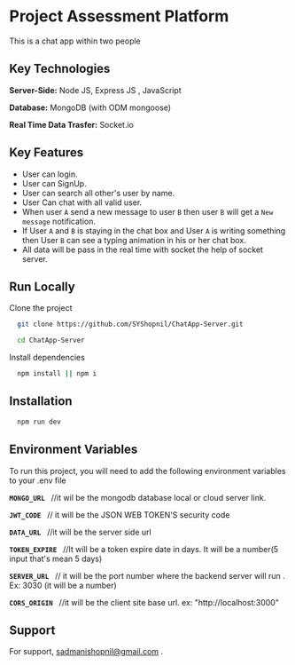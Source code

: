 # Project Assessment Platform

This is a chat app within two people

## Key Technologies

**Server-Side:** Node JS, Express JS , JavaScript

**Database:** MongoDB (with ODM mongoose)

**Real Time Data Trasfer:** Socket.io

## Key Features

- User can login.
- User can SignUp.
- User can search all other's user by name.
- User Can chat with all valid user.
- When user `A` send a new message to user `B` then user `B` will get a `New message` notification.
- If User `A` and `B` is staying in the chat box and User `A` is writing something then User `B` can see a typing animation in his or her chat box.
- All data will be pass in the real time with socket the help of socket server.

## Run Locally

Clone the project

```bash
  git clone https://github.com/SYShopnil/ChatApp-Server.git

  cd ChatApp-Server
```

Install dependencies

```bash
  npm install || npm i
```

## Installation

```bash
  npm run dev
```

## Environment Variables

To run this project, you will need to add the following environment variables to your .env file

**`MONGO_URL `** //it wil be the mongodb database local or cloud server link.

**`JWT_CODE `** // it will be the JSON WEB TOKEN'S security code

**`DATA_URL `** //it will be the server side url

**`TOKEN_EXPIRE `** //It will be a token expire date in days. It will be a number(5 input that's mean 5 days)

**`SERVER_URL `** // it will be the port number where the backend server will run . Ex: 3030 (it will be a number)

**`CORS_ORIGIN `** //it will be the client site base url. ex: "http://localhost:3000"

## Support

For support, sadmanishopnil@gmail.com .
